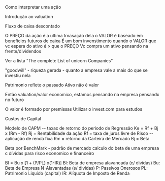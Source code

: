 Como interpretar uma ação

Introdução ao valuation

Fluxo de caixa descontado


O PREÇO da ação é a ultima trnasação dela
o VALOR é baseado em beneficios futuros de caixa
É um bom invenstimento quando o VALOR que vc espera do ativo é > que o PREÇO
Vc compra um ativo pensando na frente/dividendos

Ver a lista "The complete List of unicorn Companies"

"goodwill" - riqueza gerada - quanto a empresa vale a mais do que se investiu nela

Patrimonio reflete o passado
Ativo não é valor

Então valuation/valor economico, estamos pensando na empresa pensando no futuro

O valor é formado por premissas
Utilizar o invest.com para estudos

Custos de Capital

Modelo de CAPM -- taxax de retorno do período de Regressão
Ke = Rf + Bj x (Rm - Rf)
Rj = Rentabilidade da ação
Rf = taxa de juros livre de Risco -- aplicação de renda fixa
Rm = retorno da Carteira de Mercado
Bj = Beta

Beta por BenchMark - padrão de mercado
calculo do beta de uma empresa c dívidas para risco economico e financeiro

Bl = Bu x [1 + (P/PL) x(1-IR)]
Bl: Beta de empresa alavancada (c/ dividas)
Bu: Beta de Empresa N-Alavantadas (s/ dividas) 
P: Passivos Onerosos
PL: Patrimonio Liquido (capital)
IR: Alíquota de Imposto de Renda

